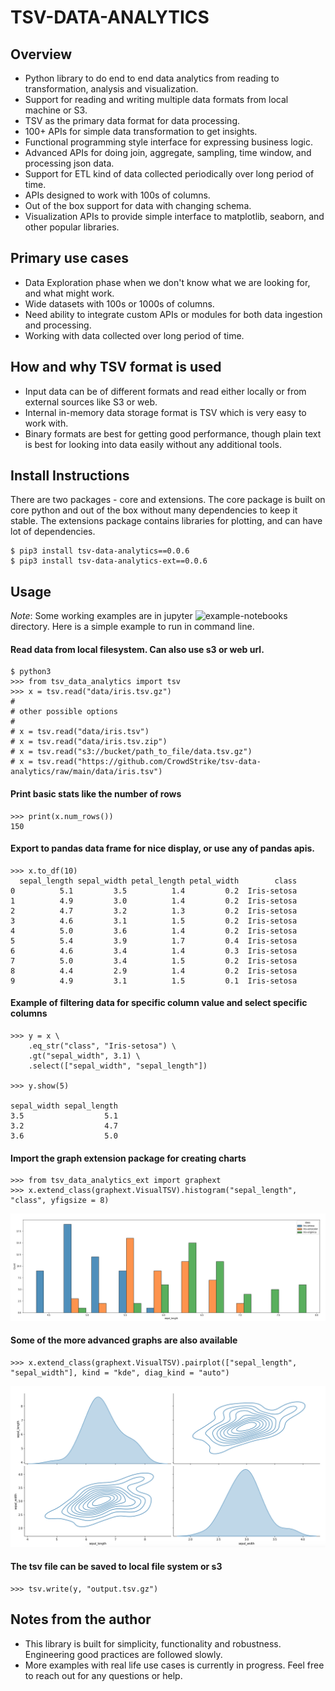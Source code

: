 # TSV-DATA-ANALYTICS 

## Overview
 * Python library to do end to end data analytics from reading to transformation, analysis and visualization.
 * Support for reading and writing multiple data formats from local machine or S3.
 * TSV as the primary data format for data processing.
 * 100+ APIs for simple data transformation to get insights.
 * Functional programming style interface for expressing business logic.
 * Advanced APIs for doing join, aggregate, sampling, time window, and processing json data.
 * Support for ETL kind of data collected periodically over long period of time.
 * APIs designed to work with 100s of columns.
 * Out of the box support for data with changing schema.
 * Visualization APIs to provide simple interface to matplotlib, seaborn, and other popular libraries.

## Primary use cases 
 * Data Exploration phase when we don't know what we are looking for, and what might work.
 * Wide datasets with 100s or 1000s of columns.
 * Need ability to integrate custom APIs or modules for both data ingestion and processing.
 * Working with data collected over long period of time.

## How and why TSV format is used
 * Input data can be of different formats and read either locally or from external sources like S3 or web.
 * Internal in-memory data storage format is TSV which is very easy to work with.
 * Binary formats are best for getting good performance, though plain text is best for looking into data easily without any additional tools.

## Install Instructions
There are two packages - core and extensions. The core package is built on core python and out of the box without many dependencies
to keep it stable. The extensions package contains libraries for plotting, and can have lot of dependencies.

```
$ pip3 install tsv-data-analytics==0.0.6
$ pip3 install tsv-data-analytics-ext==0.0.6
```

## Usage
*Note*: Some working examples are in jupyter ![example-notebooks](example-notebooks) directory. Here is a simple example to run in command line.

#### Read data from local filesystem. Can also use s3 or web url.
```
$ python3
>>> from tsv_data_analytics import tsv
>>> x = tsv.read("data/iris.tsv.gz")
#
# other possible options
#
# x = tsv.read("data/iris.tsv")
# x = tsv.read("data/iris.tsv.zip")
# x = tsv.read("s3://bucket/path_to_file/data.tsv.gz")
# x = tsv.read("https://github.com/CrowdStrike/tsv-data-analytics/raw/main/data/iris.tsv")
```
#### Print basic stats like the number of rows
```
>>> print(x.num_rows())
150
```

#### Export to pandas data frame for nice display, or use any of pandas apis. 
```
>>> x.to_df(10)
  sepal_length sepal_width petal_length petal_width        class
0          5.1         3.5          1.4         0.2  Iris-setosa
1          4.9         3.0          1.4         0.2  Iris-setosa
2          4.7         3.2          1.3         0.2  Iris-setosa
3          4.6         3.1          1.5         0.2  Iris-setosa
4          5.0         3.6          1.4         0.2  Iris-setosa
5          5.4         3.9          1.7         0.4  Iris-setosa
6          4.6         3.4          1.4         0.3  Iris-setosa
7          5.0         3.4          1.5         0.2  Iris-setosa
8          4.4         2.9          1.4         0.2  Iris-setosa
9          4.9         3.1          1.5         0.1  Iris-setosa
```

#### Example of filtering data for specific column value and select specific columns
```
>>> y = x \
    .eq_str("class", "Iris-setosa") \
    .gt("sepal_width", 3.1) \
    .select(["sepal_width", "sepal_length"])

>>> y.show(5)

sepal_width	sepal_length
3.5        	         5.1
3.2        	         4.7
3.6        	         5.0
```
#### Import the graph extension package for creating charts
```
>>> from tsv_data_analytics_ext import graphext
>>> x.extend_class(graphext.VisualTSV).histogram("sepal_length", "class", yfigsize = 8)
```
![iris sepal_width histogram](images/iris-hist.png)

#### Some of the more advanced graphs are also available
```
>>> x.extend_class(graphext.VisualTSV).pairplot(["sepal_length", "sepal_width"], kind = "kde", diag_kind = "auto")
```
![iris sepal_width pairplot](images/iris-pairplot.png)

#### The tsv file can be saved to local file system or s3
```
>>> tsv.write(y, "output.tsv.gz")
```
## Notes from the author
* This library is built for simplicity, functionality and robustness. Engineering good practices are followed slowly.
* More examples with real life use cases is currently in progress. Feel free to reach out for any questions or help.

